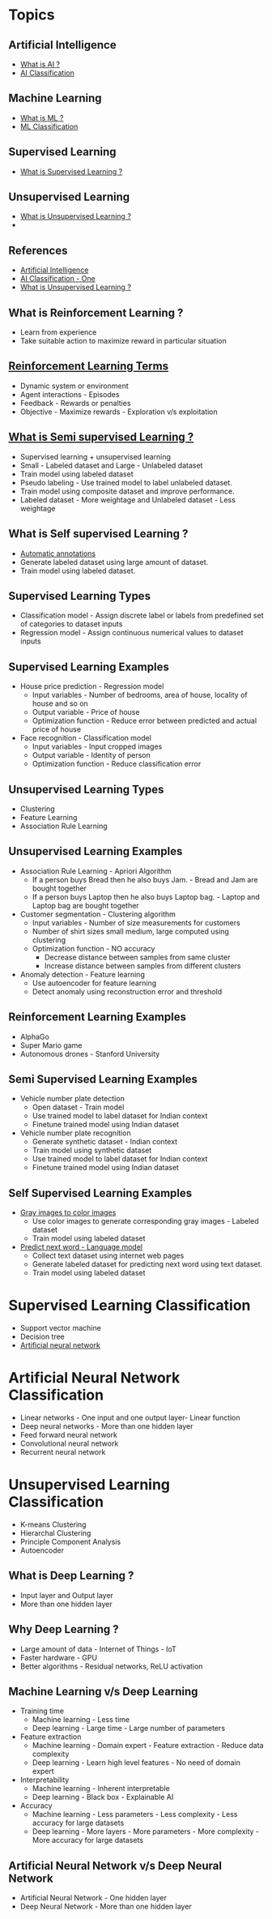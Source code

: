# Topics

## Artificial Intelligence
- [What is AI ?](https://github.com/look4pritam/ArtificialIntelligence/blob/master/ArtificialIntelligence/ArtificialIntelligence.pptx)
- [AI Classification](https://github.com/look4pritam/ArtificialIntelligence/blob/master/ArtificialIntelligence/ArtificialIntelligence.pptx)

## Machine Learning
- [What is ML ?](https://github.com/look4pritam/ArtificialIntelligence/blob/master/ArtificialIntelligence/ArtificialIntelligence.pptx)
- [ML Classification](https://github.com/look4pritam/ArtificialIntelligence/blob/master/ArtificialIntelligence/ArtificialIntelligence.pptx)

## Supervised Learning
- [What is Supervised Learning ?](https://github.com/look4pritam/ArtificialIntelligence/blob/master/ArtificialIntelligence/ArtificialIntelligence.pptx)

## Unsupervised Learning
- [What is Unsupervised Learning ?](https://github.com/look4pritam/ArtificialIntelligence/blob/master/ArtificialIntelligence/ArtificialIntelligence.pptx)
- 
## References
- [Artificial Intelligence](https://en.wikipedia.org/wiki/Artificial_intelligence)
- [AI Classification - One](https://www.mygreatlearning.com/blog/what-is-artificial-intelligence/)
- [What is Unsupervised Learning ?](https://www.ibm.com/cloud/learn/unsupervised-learning)

## What is Reinforcement Learning ?
- Learn from experience
- Take suitable action to maximize reward in particular situation

## [Reinforcement Learning Terms](https://www.youtube.com/watch?v=JgvyzIkgxF0)
- Dynamic system or environment
- Agent interactions - Episodes
- Feedback - Rewards or penalties
- Objective - Maximize rewards - Exploration v/s exploitation

## [What is Semi supervised Learning ?](https://www.youtube.com/watch?v=tCaPH_bBoWM)
- Supervised learning + unsupervised learning
- Small - Labeled dataset and Large - Unlabeled dataset    
- Train model using labeled dataset 
- Pseudo labeling - Use trained model to label unlabeled dataset.
- Train model using composite dataset and improve performance.
- Labeled dataset - More weightage and Unlabeled dataset - Less weightage

## What is Self supervised Learning ?
- [Automatic annotations](https://medium.com/analytics-vidhya/what-is-self-supervised-learning-in-computer-vision-a-simple-introduction-def3302d883d)
- Generate labeled dataset using large amount of dataset.
- Train model using labeled dataset.  

## Supervised Learning Types
- Classification model - Assign discrete label or labels from predefined set of categories to dataset inputs 
- Regression model - Assign continuous numerical values to dataset inputs

## Supervised Learning Examples
- House price prediction - Regression model
  - Input variables - Number of bedrooms, area of house, locality of house and so on
  - Output variable - Price of house  
  - Optimization function - Reduce error between predicted and actual price of house
- Face recognition - Classification model
  - Input variables - Input cropped images
  - Output variable - Identity of person
  - Optimization function - Reduce classification error

## Unsupervised Learning Types
- Clustering
- Feature Learning
- Association Rule Learning

## Unsupervised Learning Examples
- Association Rule Learning - Apriori Algorithm
  - If a person buys Bread then he also buys Jam. - Bread and Jam are bought together
  - If a person buys Laptop then he also buys Laptop bag. - Laptop and Laptop bag are bought together
- Customer segmentation - Clustering algorithm
  - Input variables - Number of size measurements for customers  
  - Number of shirt sizes small medium, large computed using clustering  
  - Optimization function - NO accuracy
    - Decrease distance between samples from same cluster 
    - Increase distance between samples from different clusters  
- Anomaly detection - Feature learning  
  - Use autoencoder for feature learning 
  - Detect anomaly using reconstruction error and threshold

## Reinforcement Learning Examples
- AlphaGo
- Super Mario game
- Autonomous drones - Stanford University

## Semi Supervised Learning Examples
- Vehicle number plate detection
  - Open dataset - Train model
  - Use trained model to label dataset for Indian context
  - Finetune trained model using Indian dataset
- Vehicle number plate recognition
  - Generate synthetic dataset - Indian context
  - Train model using synthetic dataset
  - Use trained model to label dataset for Indian context
  - Finetune trained model using Indian dataset

## Self Supervised Learning Examples
- [Gray images to color images](https://www.youtube.com/watch?v=tCaPH_bBoWM)
  - Use color images to generate corresponding gray images - Labeled dataset
  - Train model using labeled dataset
- [Predict next word - Language model](https://www.youtube.com/watch?v=tCaPH_bBoWM)
  - Collect text dataset using internet web pages
  - Generate labeled dataset for predicting next word using text dataset.
  - Train model using labeled dataset  

# Supervised Learning Classification
- Support vector machine
- Decision tree
- [Artificial neural network](https://playground.tensorflow.org/)

# Artificial Neural Network Classification
- Linear networks - One input and one output layer- Linear function
- Deep neural networks - More than one hidden layer
- Feed forward neural network
- Convolutional neural network
- Recurrent neural network 

# Unsupervised Learning Classification
- K-means Clustering
- Hierarchal Clustering
- Principle Component Analysis
- Autoencoder

## What is Deep Learning ?
- Input layer and Output layer
- More than one hidden layer

## Why Deep Learning ?
- Large amount of data - Internet of Things - IoT
- Faster hardware - GPU
- Better algorithms - Residual networks, ReLU activation  

## Machine Learning v/s Deep Learning
- Training time
  - Machine learning - Less time 
  - Deep learning - Large time - Large number of parameters
- Feature extraction
  - Machine learning - Domain expert - Feature extraction - Reduce data complexity
  - Deep learning - Learn high level features - No need of domain expert
- Interpretability
  - Machine learning - Inherent interpretable  
  - Deep learning - Black box - Explainable AI
- Accuracy
  - Machine learning - Less parameters - Less complexity - Less accuracy for large datasets
  - Deep learning - More layers - More parameters - More complexity - More accuracy for large datasets

## Artificial Neural Network v/s Deep Neural Network
- Artificial Neural Network - One hidden layer
- Deep Neural Network - More than one hidden layer
